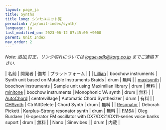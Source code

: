```yaml
---
layout: page_ja
title: Synths
title_long: シンセユニット覧
permalink: /ja/unit-index/synth/
language: ja
last_modified_on: 2023-06-12 07:45:00 +9000
parent: Unit Index
nav_order: 2
---
```


_Note: 追加,訂正，リンク切れについては logue-sdk@korg.co.jp までご連絡下さい._

| 名前 | 開発者 | 備考 | プラットフォーム | |
| [Lillian](https://boochow.gumroad.com/l/lillian) | boochow instruments | Synth unit based on Mutable Instruments Braids | drum | 無料 |
| [maxisynth](https://github.com/boochow/maxisynth) | boochow instruments | Sample unit using Maximilian library | drum | 無料 |
| [minitone](https://boochow.gumroad.com/l/minitone) | boochow instruments | Monophonic VA synth | drum | 無料 |
| [AutoChord](https://centrevillage.net/products/18) | centrevillage | Automatic Chord Synthesizer | drum | 有料 |
| [CHSynth](https://ctrl-alt-delete.co.uk/wp/free-korg-drumlogue-synth/) | CtrlAltDelete | Chord Synth | drum | 無料 |
| [Resonator](https://www.icemoonprison.com/blog/?p=780) | Deborah Pickett | Karplus-Strong resonator synth | drum | 無料 |
| [FM64](https://github.com/dukesrg/logue-sdk) | Oleg Burdaev | 6-operator FM oscillator with DX7/DX21/DX11-series voice banks suport | drum | 無料 |
| Nano | Sinevibes |             | drum | 内蔵 |

